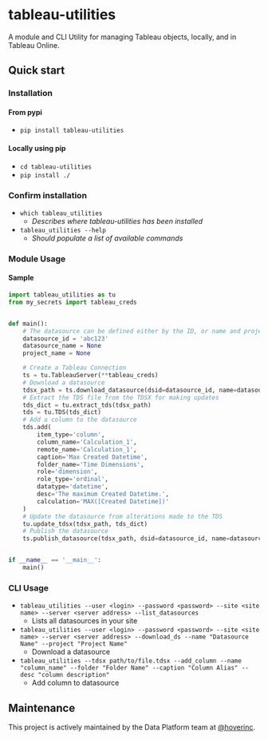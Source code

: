 # tableau-utilities

A module and CLI Utility for managing Tableau objects, locally, and in Tableau Online.

## Quick start

### Installation

#### From pypi

- `pip install tableau-utilities`

#### Locally using pip

- `cd tableau-utilities`
- `pip install ./`

### Confirm installation

- `which tableau_utilities`
  - _Describes where tableau-utilities has been installed_
- `tableau_utilities --help`
  - _Should populate a list of available commands_

### Module Usage

#### Sample

```python
import tableau_utilities as tu
from my_secrets import tableau_creds


def main():
    # The datasource can be defined either by the ID, or name and project
    datasource_id = 'abc123'
    datasource_name = None
    project_name = None

    # Create a Tableau Connection
    ts = tu.TableauServer(**tableau_creds)
    # Download a datasource
    tdsx_path = ts.download_datasource(dsid=datasource_id, name=datasource_name, project=project_name)
    # Extract the TDS file from the TDSX for making updates
    tds_dict = tu.extract_tds(tdsx_path)
    tds = tu.TDS(tds_dict)
    # Add a column to the datasource
    tds.add(
        item_type='column',
        column_name='Calculation_1',
        remote_name='Calculation_1',
        caption='Max Created Datetime',
        folder_name='Time Dimensions',
        role='dimension',
        role_type='ordinal',
        datatype='datetime',
        desc='The maximum Created Datetime.',
        calculation='MAX([Created Datetime])'
    )
    # Update the datasource from alterations made to the TDS
    tu.update_tdsx(tdsx_path, tds_dict)
    # Publish the datasource
    ts.publish_datasource(tdsx_path, dsid=datasource_id, name=datasource_name, project=project_name)


if __name__ == '__main__':
    main()

```

### CLI Usage

- `tableau_utilities --user <login> --password <password> --site <site name> --server <server address> --list_datasources`
  - Lists all datasources in your site
- `tableau_utilities --user <login> --password <password> --site <site name> --server <server address> --download_ds --name "Datasource Name" --project "Project Name"`
  - Download a datasource
- `tableau_utilities --tdsx path/to/file.tdsx --add_column --name "column_name" --folder "Folder Name" --caption "Column Alias" --desc "column description"`
  - Add column to datasource

## Maintenance

This project is actively maintained by the Data Platform team at [@hoverinc][hover-github-link].

[hover-github-link]: https://github.com/hoverinc
